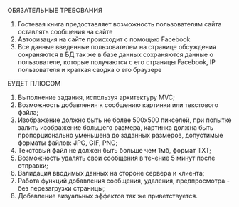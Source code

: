ОБЯЗАТЕЛЬНЫЕ ТРЕБОВАНИЯ
1. Гостевая книга предоставляет возможность пользователям сайта оставлять сообщения на сайте
2. Авторизация на сайте происходит с помощью Facebook
3. Все данные введенные пользователем на странице обсуждения сохраняются в БД
так же в базе данных сохраняются данные о пользователе, которые получаются с его страницы Facebook, IP пользователя и краткая сводка о его браузере

БУДЕТ ПЛЮСОМ
1. Выполнение задания, используя архитектуру MVC;
2. Возможность добавления к сообщению картинки или текстового файла;
3. Изображение должно быть не более 500x500 пикселей, при попытке залить изображение большего размера, картинка должна быть пропорционально уменьшена до заданных размеров, допустимые форматы файлов: JPG, GIF, PNG;
4. Текстовый файл не должен быть больше чем 1мб, формат TXT;
5. Возможность удалять свои сообщения в течение 5 минут после отправки;
6. Валидация вводимых данных на стороне сервера и клиента;
7. Работа функций добавления сообщения, удаления, предпросмотра - без
перезагрузки страницы;
8. Добавление визуальных эффектов так же приветствуется.
